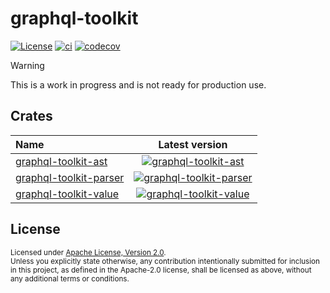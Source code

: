 # graphql-toolkit

[![License](https://img.shields.io/badge/License-Apache_2.0-blue.svg)](./LICENSE)
[![ci](https://github.com/LNSD/graphql-toolkit/actions/workflows/ci.yml/badge.svg)](https://github.com/LNSD/graphql-toolkit/actions/workflows/ci.yml)
[![codecov](https://codecov.io/gh/LNSD/graphql-toolkit/graph/badge.svg?token=4MAWTRVWYJ)](https://codecov.io/gh/LNSD/graphql-toolkit)

> [!Warning]
> This is a work in progress and is not ready for production use.

## Crates

| Name                                               |                                                            Latest version                                                            |
|:---------------------------------------------------|:------------------------------------------------------------------------------------------------------------------------------------:|
| [graphql-toolkit-ast](./graphql-toolkit-ast)       |     [![graphql-toolkit-ast](https://img.shields.io/crates/v/graphql-toolkit-ast)](https://crates.io/crates/graphql-toolkit-ast)      |
| [graphql-toolkit-parser](./graphql-toolkit-parser) | [![graphql-toolkit-parser](https://img.shields.io/crates/v/graphql-toolkit-parser)](https://crates.io/crates/graphql-toolkit-parser) |
| [graphql-toolkit-value](./graphql-toolkit-value)   |  [![graphql-toolkit-value](https://img.shields.io/crates/v/graphql-toolkit-value)](https://crates.io/crates/graphql-toolkit-value)   |

## License

<sup>
Licensed under <a href="LICENSE">Apache License, Version 2.0</a>.
</sup>

<br>

<sub>
Unless you explicitly state otherwise, any contribution intentionally submitted
for inclusion in this project, as defined in the Apache-2.0 license, shall be 
licensed as above, without any additional terms or conditions.
</sub>
